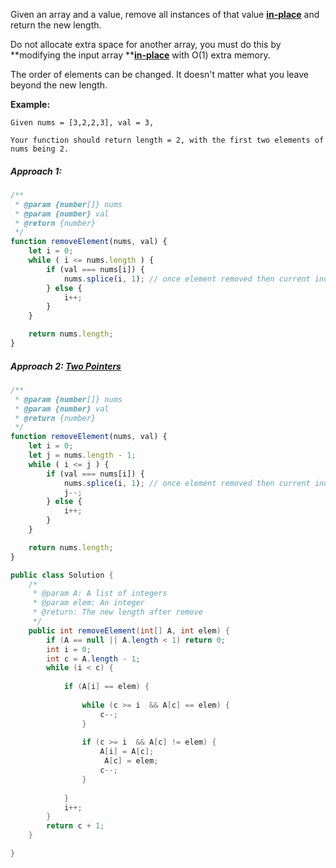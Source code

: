 Given an array and a value, remove all instances of that value [**in-place**](https://en.wikipedia.org/wiki/In-place_algorithm) and return the new length.

Do not allocate extra space for another array, you must do this by **modifying the input array **[**in-place**](https://en.wikipedia.org/wiki/In-place_algorithm) with O\(1\) extra memory.

The order of elements can be changed. It doesn't matter what you leave beyond the new length.

**Example:**

```
Given nums = [3,2,2,3], val = 3,

Your function should return length = 2, with the first two elements of nums being 2.
```

##### Approach 1:

```js
/**
 * @param {number[]} nums
 * @param {number} val
 * @return {number}
 */
function removeElement(nums, val) {
    let i = 0;
    while ( i <= nums.length ) {
        if (val === nums[i]) {
            nums.splice(i, 1); // once element removed then current index is next index 
        } else {
            i++;
        }
    }

    return nums.length;
}
```

##### Approach 2: [Two Pointers](/two-pointers.md)

```js
/**
 * @param {number[]} nums
 * @param {number} val
 * @return {number}
 */
function removeElement(nums, val) {
    let i = 0;
    let j = nums.length - 1;
    while ( i <= j ) {
        if (val === nums[i]) {
            nums.splice(i, 1); // once element removed then current index is next index 
            j--;
        } else {
            i++;
        }
    }

    return nums.length;
}
```

```java
public class Solution {
    /*
     * @param A: A list of integers
     * @param elem: An integer
     * @return: The new length after remove
     */
    public int removeElement(int[] A, int elem) {
        if (A == null || A.length < 1) return 0;
        int i = 0;
        int c = A.length - 1;
        while (i < c) {
        
            if (A[i] == elem) {
                
                while (c >= i  && A[c] == elem) {
                    c--;
                }
                
                if (c >= i  && A[c] != elem) {
                    A[i] = A[c];
                     A[c] = elem;
                    c--;
                }
        
            }
            i++;
        }
        return c + 1;
    }

}
```



